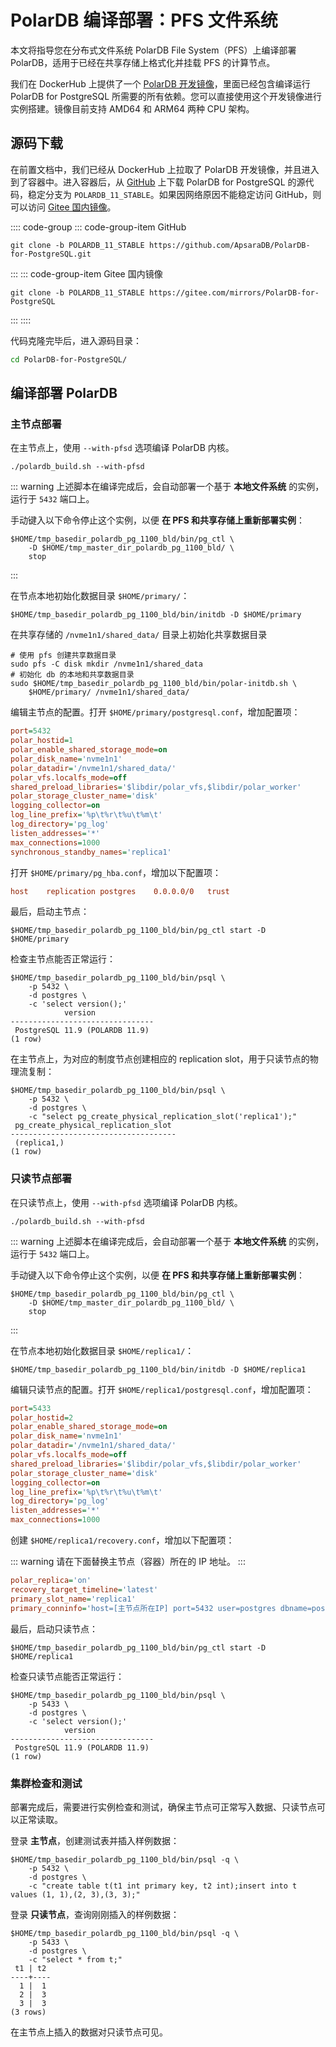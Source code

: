 # PolarDB 编译部署：PFS 文件系统

本文将指导您在分布式文件系统 PolarDB File System（PFS）上编译部署 PolarDB，适用于已经在共享存储上格式化并挂载 PFS 的计算节点。

我们在 DockerHub 上提供了一个 [PolarDB 开发镜像](https://hub.docker.com/r/polardb/polardb_pg_devel/tags)，里面已经包含编译运行 PolarDB for PostgreSQL 所需要的所有依赖。您可以直接使用这个开发镜像进行实例搭建。镜像目前支持 AMD64 和 ARM64 两种 CPU 架构。

## 源码下载

在前置文档中，我们已经从 DockerHub 上拉取了 PolarDB 开发镜像，并且进入到了容器中。进入容器后，从 [GitHub](https://github.com/ApsaraDB/PolarDB-for-PostgreSQL) 上下载 PolarDB for PostgreSQL 的源代码，稳定分支为 `POLARDB_11_STABLE`。如果因网络原因不能稳定访问 GitHub，则可以访问 [Gitee 国内镜像](https://gitee.com/mirrors/PolarDB-for-PostgreSQL)。

:::: code-group
::: code-group-item GitHub

```bash:no-line-numbers
git clone -b POLARDB_11_STABLE https://github.com/ApsaraDB/PolarDB-for-PostgreSQL.git
```

:::
::: code-group-item Gitee 国内镜像

```bash:no-line-numbers
git clone -b POLARDB_11_STABLE https://gitee.com/mirrors/PolarDB-for-PostgreSQL
```

:::
::::

代码克隆完毕后，进入源码目录：

```bash
cd PolarDB-for-PostgreSQL/
```

## 编译部署 PolarDB

### 主节点部署

在主节点上，使用 `--with-pfsd` 选项编译 PolarDB 内核。

```bash:no-line-numbers
./polardb_build.sh --with-pfsd
```

::: warning
上述脚本在编译完成后，会自动部署一个基于 **本地文件系统** 的实例，运行于 `5432` 端口上。

手动键入以下命令停止这个实例，以便 **在 PFS 和共享存储上重新部署实例**：

```bash:no-line-numbers
$HOME/tmp_basedir_polardb_pg_1100_bld/bin/pg_ctl \
    -D $HOME/tmp_master_dir_polardb_pg_1100_bld/ \
    stop
```

:::

在节点本地初始化数据目录 `$HOME/primary/`：

```bash:no-line-numbers
$HOME/tmp_basedir_polardb_pg_1100_bld/bin/initdb -D $HOME/primary
```

在共享存储的 `/nvme1n1/shared_data/` 目录上初始化共享数据目录

```bash:no-line-numbers
# 使用 pfs 创建共享数据目录
sudo pfs -C disk mkdir /nvme1n1/shared_data
# 初始化 db 的本地和共享数据目录
sudo $HOME/tmp_basedir_polardb_pg_1100_bld/bin/polar-initdb.sh \
    $HOME/primary/ /nvme1n1/shared_data/
```

编辑主节点的配置。打开 `$HOME/primary/postgresql.conf`，增加配置项：

```ini
port=5432
polar_hostid=1
polar_enable_shared_storage_mode=on
polar_disk_name='nvme1n1'
polar_datadir='/nvme1n1/shared_data/'
polar_vfs.localfs_mode=off
shared_preload_libraries='$libdir/polar_vfs,$libdir/polar_worker'
polar_storage_cluster_name='disk'
logging_collector=on
log_line_prefix='%p\t%r\t%u\t%m\t'
log_directory='pg_log'
listen_addresses='*'
max_connections=1000
synchronous_standby_names='replica1'
```

打开 `$HOME/primary/pg_hba.conf`，增加以下配置项：

```ini
host	replication	postgres	0.0.0.0/0	trust
```

最后，启动主节点：

```bash:no-line-numbers
$HOME/tmp_basedir_polardb_pg_1100_bld/bin/pg_ctl start -D $HOME/primary
```

检查主节点能否正常运行：

```bash:no-line-numbers
$HOME/tmp_basedir_polardb_pg_1100_bld/bin/psql \
    -p 5432 \
    -d postgres \
    -c 'select version();'
            version
--------------------------------
 PostgreSQL 11.9 (POLARDB 11.9)
(1 row)
```

在主节点上，为对应的制度节点创建相应的 replication slot，用于只读节点的物理流复制：

```bash:no-line-numbers
$HOME/tmp_basedir_polardb_pg_1100_bld/bin/psql \
    -p 5432 \
    -d postgres \
    -c "select pg_create_physical_replication_slot('replica1');"
 pg_create_physical_replication_slot
-------------------------------------
 (replica1,)
(1 row)
```

### 只读节点部署

在只读节点上，使用 `--with-pfsd` 选项编译 PolarDB 内核。

```bash:no-line-numbers
./polardb_build.sh --with-pfsd
```

::: warning
上述脚本在编译完成后，会自动部署一个基于 **本地文件系统** 的实例，运行于 `5432` 端口上。

手动键入以下命令停止这个实例，以便 **在 PFS 和共享存储上重新部署实例**：

```bash:no-line-numbers
$HOME/tmp_basedir_polardb_pg_1100_bld/bin/pg_ctl \
    -D $HOME/tmp_master_dir_polardb_pg_1100_bld/ \
    stop
```

:::

在节点本地初始化数据目录 `$HOME/replica1/`：

```bash:no-line-numbers
$HOME/tmp_basedir_polardb_pg_1100_bld/bin/initdb -D $HOME/replica1
```

编辑只读节点的配置。打开 `$HOME/replica1/postgresql.conf`，增加配置项：

```ini
port=5433
polar_hostid=2
polar_enable_shared_storage_mode=on
polar_disk_name='nvme1n1'
polar_datadir='/nvme1n1/shared_data/'
polar_vfs.localfs_mode=off
shared_preload_libraries='$libdir/polar_vfs,$libdir/polar_worker'
polar_storage_cluster_name='disk'
logging_collector=on
log_line_prefix='%p\t%r\t%u\t%m\t'
log_directory='pg_log'
listen_addresses='*'
max_connections=1000
```

创建 `$HOME/replica1/recovery.conf`，增加以下配置项：

::: warning
请在下面替换主节点（容器）所在的 IP 地址。
:::

```ini
polar_replica='on'
recovery_target_timeline='latest'
primary_slot_name='replica1'
primary_conninfo='host=[主节点所在IP] port=5432 user=postgres dbname=postgres application_name=replica1'
```

最后，启动只读节点：

```bash:no-line-numbers
$HOME/tmp_basedir_polardb_pg_1100_bld/bin/pg_ctl start -D $HOME/replica1
```

检查只读节点能否正常运行：

```bash:no-line-numbers
$HOME/tmp_basedir_polardb_pg_1100_bld/bin/psql \
    -p 5433 \
    -d postgres \
    -c 'select version();'
            version
--------------------------------
 PostgreSQL 11.9 (POLARDB 11.9)
(1 row)
```

### 集群检查和测试

部署完成后，需要进行实例检查和测试，确保主节点可正常写入数据、只读节点可以正常读取。

登录 **主节点**，创建测试表并插入样例数据：

```bash:no-line-numbers
$HOME/tmp_basedir_polardb_pg_1100_bld/bin/psql -q \
    -p 5432 \
    -d postgres \
    -c "create table t(t1 int primary key, t2 int);insert into t values (1, 1),(2, 3),(3, 3);"
```

登录 **只读节点**，查询刚刚插入的样例数据：

```bash:no-line-numbers
$HOME/tmp_basedir_polardb_pg_1100_bld/bin/psql -q \
    -p 5433 \
    -d postgres \
    -c "select * from t;"
 t1 | t2
----+----
  1 |  1
  2 |  3
  3 |  3
(3 rows)
```

在主节点上插入的数据对只读节点可见。
